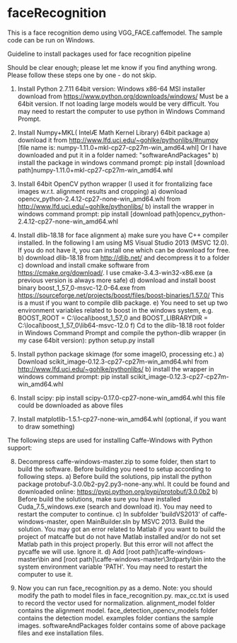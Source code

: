 # faceRecognition
This is a face recognition demo using VGG_FACE.caffemodel. The sample code can be run on Windows.

Guideline to install packages used for face recognition pipeline

Should be clear enough; please let me know if you find anything wrong. Please follow these steps one by one - do not skip.

1. Install Python 2.7.11 64bit version: Windows x86-64 MSI installer download from https://www.python.org/downloads/windows/
Must be a 64bit version. If not loading large models would be very difficult.
You may need to restart the computer to use python in Windows Command Prompt.

2. Install Numpy+MKL( IntelÆ Math Kernel Library) 64bit package
   a) download it from http://www.lfd.uci.edu/~gohlke/pythonlibs/#numpy [file name is: numpy-1.11.0+mkl-cp27-cp27m-win_amd64.whl]
   Or I have downloaded and put it in a folder named: "softwareAndPackages"
   b) install the package in windows command prompt: 
   pip install [download path]numpy-1.11.0+mkl-cp27-cp27m-win_amd64.whl

3. Install 64bit OpenCV python wrapper (I used it for frontalizing face images w.r.t. alignment results and cropping)
   a) download opencv_python-2.4.12-cp27-none-win_amd64.whl from http://www.lfd.uci.edu/~gohlke/pythonlibs/
   b) install the wrapper in windows command prompt: 
   pip install [download path]opencv_python-2.4.12-cp27-none-win_amd64.whl

4. Install dlib-18.18 for face alignment
   a) make sure you have C++ compiler installed. In the following I am using MS Visual Studio 2013 (MSVC 12.0). If you do not have it, you can install one which can be download for free.
   b) download dlib-18.18 from http://dlib.net/ and decompress it to a folder
   c) download and install cmake software from https://cmake.org/download/. I use cmake-3.4.3-win32-x86.exe (a previous version is always more safe)
   d) download and install boost binary boost_1_57_0-msvc-12.0-64.exe from https://sourceforge.net/projects/boost/files/boost-binaries/1.57.0/
   This is a must if you want to compile dlib package.
   e) You need to set up two environment variables related to boost in the windows system, 
   e.g. BOOST_ROOT = C:\local\boost_1_57_0 and BOOST_LIBRARYDIR = C:\local\boost_1_57_0\lib64-msvc-12.0
   f) Cd to the dlib-18.18 root folder in Windows Command Prompt and compile the python-dlib wrapper (in my case 64bit version):
      python setup.py install

5. Install python package skimage (for some imageIO, processing etc.)
   a) Download scikit_image-0.12.3-cp27-cp27m-win_amd64.whl from http://www.lfd.uci.edu/~gohlke/pythonlibs/
   b) install the wrapper in windows command prompt: pip install scikit_image-0.12.3-cp27-cp27m-win_amd64.whl

6. Install scipy: pip install scipy-0.17.0-cp27-none-win_amd64.whl this file could be downloaded as above files

7. Install matplotlib-1.5.1-cp27-none-win_amd64.whl (optional, if you want to draw something)

The following steps are used for installing Caffe-Windows with Python support:

8. Decompress caffe-windows-master.zip to some folder, then start to build the software. Before building you need to setup according to following steps.
   a) Before build the solutions, pip install the python package protobuf-3.0.0b2-py2.py3-none-any.whl. It could be found and downloaded online:
   https://pypi.python.org/pypi/protobuf/3.0.0b2
   b) Before build the solutions, make sure you have installed Cuda_7.5_windows.exe (search and download it). You may need to restart the computer to continue.
   c) In subfolder 'buildVS2013' of caffe-windows-master, open MainBuilder.sln by MSVC 2013. Build the solution. You may got an error related to Matlab if you want to build the project of matcaffe but do not have Matlab installed and/or do not set Matlab path in this project properly. But this error will not affect the pycaffe we will use. Ignore it.
   d) Add [root path]\caffe-windows-master\bin and [root path]\caffe-windows-master\3rdparty\bin into the system environment variable 'PATH'. You may need to restart the computer to use it.

9. Now you can run face_recognition.py as a demo. Note: you should modify the path to model files in face_recognition.py. 
   max_cc.txt is used to record the vector used for normalization.
   alignment_model folder contains the alignment model.
   face_detection_opencv_models folder contains the detection model.
   examples folder contians the sample images.
   softwareAndPackages folder contains some of above package files and exe installation files.
   



